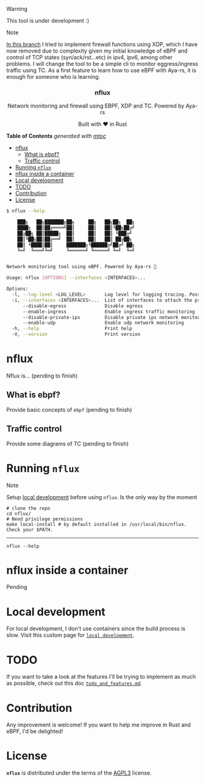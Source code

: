 > [!WARNING]
> This tool is under development :)

> [!NOTE]
> [In this branch](https://github.com/containerscrew/nflux/tree/old-20250206) I tried to implement firewall functions using XDP, which I have now removed due to complexity given my initial knowledge of eBPF and control of TCP states (syn/ack/rst...etc) in ipv4, ipv6, among other problems. I will change the tool to be a simple cli to monitor eggress/ingress traffic using TC. As a first feature to learn how to use eBPF with Aya-rs, it is enough for someone who is learning.

<p align="center">
    <h3 align="center">nflux</h3>
    <p align="center">Network monitoring and firewall using EBPF, XDP and TC. Powered by Aya-rs</p>
    <p align="center">Built with ❤ in Rust</p>
</p>

<!-- START OF TOC !DO NOT EDIT THIS CONTENT MANUALLY-->
**Table of Contents**  *generated with [mtoc](https://github.com/containerscrew/mtoc)*
- [nflux](#nflux)
  - [What is ebpf?](#what-is-ebpf)
  - [Traffic control](#traffic-control)
- [Running `nflux`](#running-nflux)
- [nflux inside a container](#nflux-inside-a-container)
- [Local development](#local-development)
- [TODO](#todo)
- [Contribution](#contribution)
- [License](#license)
<!-- END OF TOC -->


```bash
$ nflux --help

    ███╗   ██╗███████╗██╗     ██╗   ██╗██╗  ██╗
    ████╗  ██║██╔════╝██║     ██║   ██║╚██╗██╔╝
    ██╔██╗ ██║█████╗  ██║     ██║   ██║ ╚███╔╝
    ██║╚██╗██║██╔══╝  ██║     ██║   ██║ ██╔██╗
    ██║ ╚████║██║     ███████╗╚██████╔╝██╔╝ ██╗
    ╚═╝  ╚═══╝╚═╝     ╚══════╝ ╚═════╝ ╚═╝  ╚═╝


Network monitoring tool using eBPF. Powered by Aya-rs 🐝

Usage: nflux [OPTIONS] --interfaces <INTERFACES>...

Options:
  -l, --log-level <LOG_LEVEL>       Log level for logging tracing. Possible values: info, warn, trace, debug, error. Default: info [default: info]
  -i, --interfaces <INTERFACES>...  List of interfaces to attach the program
      --disable-egress              Disable egress
      --enable-ingress              Enable ingress traffic monitoring
      --disable-private-ips         Disable private ips network monitoring
      --enable-udp                  Enable udp network monitoring
  -h, --help                        Print help
  -V, --version                     Print version
```

# nflux

Nflux is... (pending to finish)

## What is ebpf?

Provide basic concepts of `ebpf` (pending to finish)

## Traffic control

Provide some diagrams of TC (pending to finish)

# Running `nflux`

> [!NOTE]
> Setup [local development](./docs/local_dev.md) before using `nflux`. Is the only way by the moment

```shell
# clone the repo
cd nflux/
# Need privilege permissions
make local-install # by default installed in /usr/local/bin/nflux. Check your $PATH.
```
---

```shell
nflux --help
```

# nflux inside a container

Pending

# Local development

For local development, I don't use containers since the build process is slow. Visit this custom page for [`local development`](./docs/local_dev.md).

# TODO

If you want to take a look at the features I'll be trying to implement as much as possible, check out this doc [`todo_and_features.md`](./docs/todo_and_features.md).

# Contribution

Any improvement is welcome! If you want to help me improve in Rust and eBPF, I'd be delighted!

# License

**`nflux`** is distributed under the terms of the [AGPL3](./LICENSE) license.
